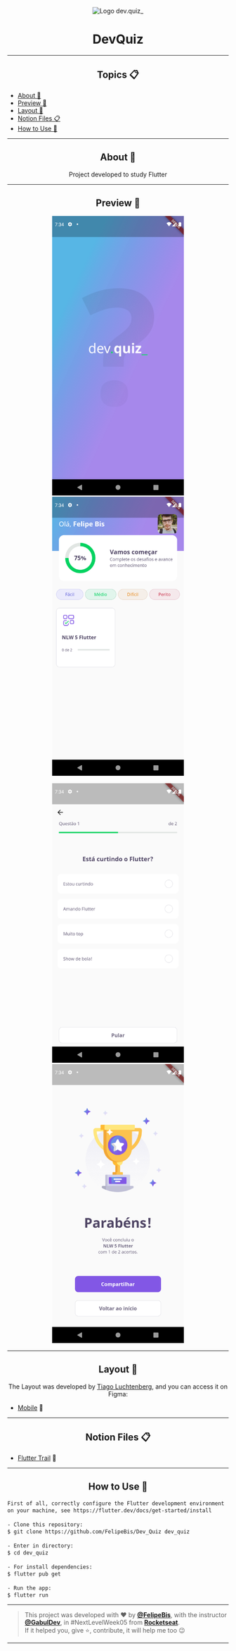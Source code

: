<p align="center">
      <img src="https://user-images.githubusercontent.com/59374587/115237065-7e835c80-a0f2-11eb-8922-d2a14bac363b.png" width="70" alt="Logo dev.quiz_"/>
</p>

<h1 align="center">DevQuiz</h1>

---

<h2 align="center">Topics 📋</h2>

   <p>
   
   - [About 📖](#about-)
   - [Preview 📱](#preview-)
   - [Layout 🎨](#layout-)
   - [Notion Files 📋](#notion-files-)
   - [How to Use 🤔](#how-to-use-)


   </p>

---

<h2 align="center">About 📖</h2>
      
   <p align="center">
      Project developed to study Flutter 
   </p>

---

<h2 align="center">Preview 📱</h2>
<p align="center">
      <img src="https://raw.githubusercontent.com/FelipeBis/Dev_Quiz/main/assets/screenshot/Screenshot_1622748847.png" width="300" alt="SplashPage"/>
      <img src="https://raw.githubusercontent.com/FelipeBis/Dev_Quiz/main/assets/screenshot/Screenshot_1622748850.png" width="300" alt="HomePage"/>
</p>
<p align="center">
      <img src="https://raw.githubusercontent.com/FelipeBis/Dev_Quiz/main/assets/screenshot/Screenshot_1622748864.png" width="300" alt="QuizPage"/>
      <img src="https://raw.githubusercontent.com/FelipeBis/Dev_Quiz/main/assets/screenshot/Screenshot_1622748871.png" width="300" alt="ResultPage"/>
</p>

---

<h2 align="center">Layout 🎨</h2>

   <p align="center">
      The Layout was developed by <a href="https://instagram.com/tiagoluchtenberg">Tiago Luchtenberg</a>, and you can access it on Figma:
   
   - <a href="https://www.figma.com/file/XaC3pgD1B0iLSWLTsUqxIe/DevQuiz-(Copy)?node-id=0%3A1">Mobile</a> 📱
   </p>

---   

<h2 align="center">Notion Files 📋</h2>

- [Flutter Trail](https://www.notion.so/Trilha-Flutter-a306b8d8751b4f76a7a1fc8f29db6d65) 🚀

---

<h2 align="center">How to Use 🤔</h2>

   ```
   First of all, correctly configure the Flutter development environment on your machine, see https://flutter.dev/docs/get-started/install
   
   - Clone this repository:
   $ git clone https://github.com/FelipeBis/Dev_Quiz dev_quiz

   - Enter in directory:
   $ cd dev_quiz

   - For install dependencies:
   $ flutter pub get

   - Run the app: 
   $ flutter run
   ```

---

   >This project was developed with ❤️ by **[@FelipeBis](https://www.linkedin.com/in/felipe-bis-3681301b7/)**, with the instructor **[@GabulDev](https://www.linkedin.com/in/gabuldev/)**, in #NextLevelWeek05 from **[Rocketseat](https://rocketseat.com.br/)**.<br>
   If it helped you, give ⭐, contribute, it will help me too 😉

---
